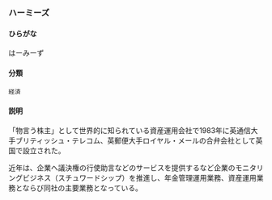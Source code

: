 <div style="display:none;">

## [あ行](securities-terms?id=あ行)
## [か行](securities-terms?id=か行)
## [さ行](securities-terms?id=さ行)
## [た行](securities-terms?id=た行)
## [な行](securities-terms?id=な行)
## [は行](securities-terms?id=は行)

</div>

### ハーミーズ

#### ひらがな

はーみーず

#### 分類

`経済`

#### 説明

「物言う株主」として世界的に知られている資産運用会社で1983年に英通信大手ブリティッシュ・テレコム、英郵便大手ロイヤル・メールの合弁会社として英国で設立された。
 
近年は、企業へ議決権の行使助言などのサービスを提供するなど企業のモニタリングビジネス（スチュワードシップ）を推進し、年金管理運用業務、資産運用業務とならび同社の主要業務となっている。

<div style="display:none;">

## [ま行](securities-terms?id=ま行)
## [や行](securities-terms?id=や行)
## [ら行](securities-terms?id=ら行)
## [わ行](securities-terms?id=わ行)
## [英数字・記号](securities-terms?id=英数字・記号)

</div>

